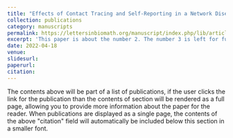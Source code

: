 ```yaml
---
title: "Effects of Contact Tracing and Self-Reporting in a Network Disease Model"
collection: publications
category: manuscripts
permalink: https://lettersinbiomath.org/manuscript/index.php/lib/article/view/143/134
excerpt: 'This paper is about the number 2. The number 3 is left for future work.'
date: 2022-04-18
venue: 
slidesurl: 
paperurl: 
citation: 
---
```


The contents above will be part of a list of publications, if the user clicks the link for the publication than the contents of section will be rendered as a full page, allowing you to provide more information about the paper for the reader. When publications are displayed as a single page, the contents of the above "citation" field will automatically be included below this section in a smaller font.
